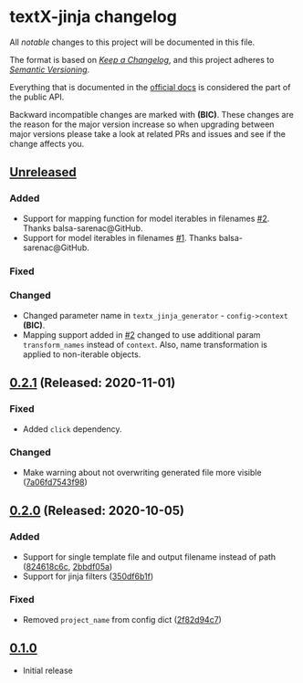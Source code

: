 # textX-jinja changelog

All _notable_ changes to this project will be documented in this file.

The format is based on _[Keep a Changelog][keepachangelog]_, and this project
adheres to _[Semantic Versioning][semver]_.

Everything that is documented in the [official docs][textXDocs] is considered
the part of the public API.

Backward incompatible changes are marked with **(BIC)**. These changes are the
reason for the major version increase so when upgrading between major versions
please take a look at related PRs and issues and see if the change affects you.

## [Unreleased]

### Added
  - Support for mapping function for model iterables in filenames [#2]. Thanks
    balsa-sarenac@GitHub.
  - Support for model iterables in filenames [#1]. Thanks balsa-sarenac@GitHub.

### Fixed

### Changed
  - Changed parameter name in `textx_jinja_generator` - `config->context` **(BIC)**.
  - Mapping support added in [#2] changed to use additional param `transform_names`
    instead of `context`. Also, name transformation is applied to non-iterable
    objects.

[#1]: https://github.com/textX/textX-jinja/pull/1
[#2]: https://github.com/textX/textX-jinja/pull/2

## [0.2.1] (Released: 2020-11-01)

### Fixed
  - Added `click` dependency.

### Changed

  - Make warning about not overwriting generated file more visible
    ([7a06fd7543f98](https://github.com/textx/textX-jinja/commit/7a06fd7))


## [0.2.0] (Released: 2020-10-05)

### Added
- Support for single template file and output filename instead of path
  ([824618c6c](https://github.com/textX/textX-jinja/commit/824618c),
  [2bbdf05a](https://github.com/igordejanovic/textX-jinja/commit/2bbdf05))
- Support for jinja filters
  ([350df6b1f](https://github.com/igordejanovic/textX-jinja/commit/350df6b))

### Fixed
- Removed `project_name` from config dict
  ([2f82d94c7](https://github.com/igordejanovic/textX-jinja/commit/2f82d94))


## [0.1.0]

- Initial release


[Unreleased]: https://github.com/textX/textX-jinja/compare/0.2.1...HEAD
[0.2.1]: https://github.com/textX/textX-jinja/compare/0.2.0...0.2.1
[0.2.0]: https://github.com/textX/textX-jinja/compare/0.1.0...0.2.0
[0.1.0]: https://github.com/textX/textX-jinja/tree/0.1.0


[keepachangelog]: https://keepachangelog.com/
[semver]: https://semver.org/spec/v2.0.0.html
[textXDocs]: http://textx.github.io/textX/latest/
